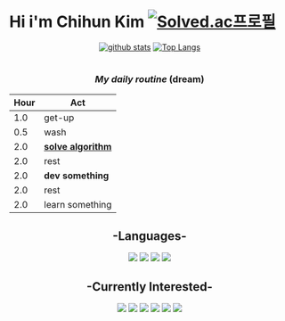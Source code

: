 # Hi i'm Chihun Kim [![Solved.ac프로필](http://mazassumnida.wtf/api/mini/generate_badge?boj=chihungim)](https://solved.ac/chihungim)
<div align = "center">

[![github stats](https://github-readme-stats.vercel.app/api?username=chihungim&theme=synthwave)](https://github.com/anuraghazra/github-readme-stats)
[![Top Langs](https://github-readme-stats.vercel.app/api/top-langs/?username=chihungim&theme=synthwave)](https://github.com/anuraghazra/github-readme-stats)
#
  

### _***My daily routine***_ (dream)
Hour | Act
---|---
1.0 | get-up
0.5 | wash
2.0 | <U>__solve algorithm__</U> 
2.0 | rest
2.0 | __dev something__
2.0 | rest
2.0 | learn something
</div>

<div align="center">

##  -Languages-
<a href = "https://en.wikipedia.org/wiki/C_(programming_language)"><img src="https://img.shields.io/badge/C-A8B9CC.svg?&style=flat-square&logo=C&logoColor=white"/></a>
<a href = "https://en.wikipedia.org/wiki/Through_Thick_and_Thin"><img src="https://img.shields.io/badge/C++-00599C?style=flat-square&logo=C++&logoColor=white"/></a> 
<a href = "https://www.oracle.com/java/"><img src="https://img.shields.io/badge/Java-007396.svg?&style=flat-square&logo=Java&logoColor=white"/></a>
<a href = "https://www.mysql.com/"><img src="https://img.shields.io/badge/MySQL-4479A1?style=flat-square&logo=MySQL&logoColor=white"/></a> 

## -Currently Interested-
<a href = "https://en.wikipedia.org/wiki/C_Sharp_(programming_language)"><img src="https://img.shields.io/badge/C%23-239120?style=flat-square&logo=C Sharp&logoColor=white"/></a>
<a href = "https://dotnet.microsoft.com/en-us/"><img src="https://img.shields.io/badge/.NET-512BD4?style=flat-square&logo=.NET&logoColor=white"/></a>
<a href = "https://en.wikipedia.org/wiki/Linear_algebra"><img src="https://img.shields.io/badge/Linear algebra-000000?style=flat-square&logo=Matrix&logoColor=white"/></a>
<a href = "https://www.opengl.org//"><img src="https://img.shields.io/badge/OpenGL-5586A4?style=flat-square&logo=OpenGL&logoColor=white"/></a>
<a href = "https://unity.com/"><img src="https://img.shields.io/badge/Unity-FFFFFF?style=flat-square&logo=Unity&logoColor=black"/></a>
<a href = "https://www.unrealengine.com/en/"><img src="https://img.shields.io/badge/Unreal Engine-000000?style=flat-square&logo=Unreal Engine&logoColor=white"/>

</div>
